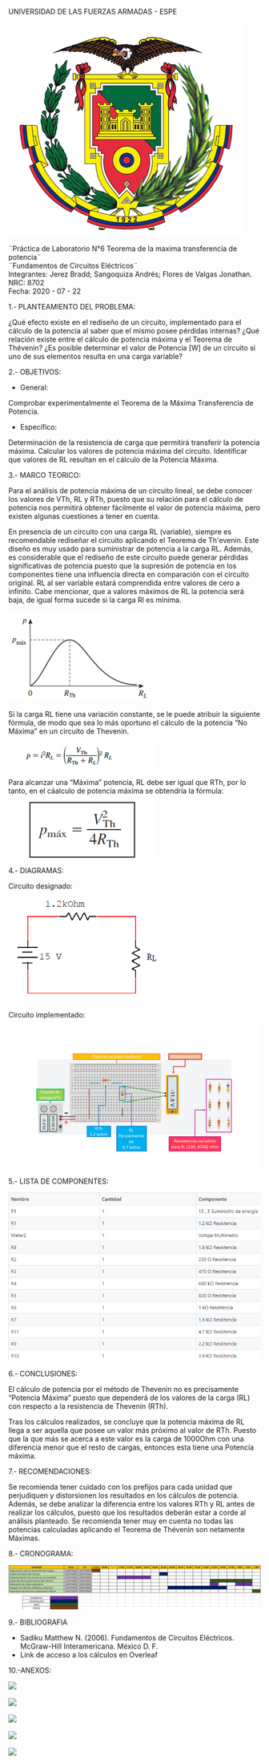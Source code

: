 UNIVERSIDAD DE LAS FUERZAS ARMADAS - ESPE

![](https://github.com/BraddJCJ/Informe5_Jerez_Sangoquiza_Zambrano/blob/master/img/Logo_ESPE.png)

¨Práctica de Laboratorio N°6 Teorema de la maxima transferencia de potencia¨  
¨Fundamentos de Circuitos Eléctricos¨  
Integrantes: Jerez Bradd; Sangoquiza Andrés; Flores de Valgas Jonathan.  
NRC: 8702   
Fecha: 2020 - 07 - 22  

1.- PLANTEAMIENTO DEL PROBLEMA: 

¿Qué efecto existe en el rediseño de un circuito, implementado para el cálculo de la potencia al saber que el mismo posee pérdidas internas? ¿Qué relación existe entre el cálculo de potencia máxima y el Teorema de Thévenin? ¿Es posible determinar el valor de Potencia [W] de un circuito si uno de sus elementos resulta en una carga variable?


2.- OBJETIVOS:

* General: 

Comprobar experimentalmente el Teorema de la Máxima Transferencia de Potencia.

* Específico:

Determinación de la resistencia de carga que permitirá transferir la potencia máxima.
Calcular los valores de potencia máxima del circuito.
Identificar que valores de RL resultan en el cálculo de la Potencia Máxima.


3.- MARCO TEORICO:

Para el análisis de potencia máxima de un circuito lineal, se debe conocer los valores de VTh, RL y RTh, puesto que su relación para el cálculo de potencia nos permitirá obtener fácilmente el valor de potencia máxima, pero existen algunas cuestiones a tener en cuenta.

En presencia de un circuito con una carga RL (variable), siempre es recomendable rediseñar el circuito aplicando el Teorema de Th\'evenin. Este diseño es muy usado para suministrar de potencia a la carga RL. Además, es considerable que el rediseño de este circuito puede generar pérdidas significativas de potencia puesto que la supresión de potencia en los componentes tiene una influencia directa en comparación con el circuito original. RL al ser variable estará comprendida entre valores de cero a infinito. Cabe mencionar, que a valores máximos de RL la potencia será baja, de igual forma sucede si la carga Rl es mínima.

![](https://github.com/JonathanFloresDeValgas/InformeN6_FloresDeValgas_Jerez_Sangoquiza/blob/master/img/Sadiku%203%20Ed.pdf%20-%20Adobe%20Acrobat%20Reader%20DC%2021_07_2020%2022_35_34.png)

Si la carga RL tiene una variación constante, se le puede atribuir la siguiente fórmula, de modo que sea lo más oportuno el cálculo de la potencia “No Máxima” en un circuito de Thevenin.

![](https://github.com/JonathanFloresDeValgas/InformeN6_FloresDeValgas_Jerez_Sangoquiza/blob/master/img/Sadiku%203%20Ed.pdf%20-%20Adobe%20Acrobat%20Reader%20DC%2021_07_2020%2020_43_44.png)

Para alcanzar una “Máxima” potencia, RL debe ser igual que RTh, por lo tanto, en el cáalculo de potencia máxima se obtendría la fórmula: 

![](https://github.com/JonathanFloresDeValgas/InformeN6_FloresDeValgas_Jerez_Sangoquiza/blob/master/img/Sadiku%203%20Ed.pdf%20-%20Adobe%20Acrobat%20Reader%20DC%2021_07_2020%2021_01_26.png)

4.- DIAGRAMAS:

Circuito designado:

![](https://github.com/JonathanFloresDeValgas/InformeN6_FloresDeValgas_Jerez_Sangoquiza/blob/master/img/CN6.PNG)

Circuito implementado:

![](https://github.com/JonathanFloresDeValgas/InformeN6_FloresDeValgas_Jerez_Sangoquiza/blob/master/img/DiagramaN6.png)

5.- LISTA DE COMPONENTES:

![](https://github.com/JonathanFloresDeValgas/InformeN6_FloresDeValgas_Jerez_Sangoquiza/blob/master/img/Comp.PNG)
 
6.- CONCLUSIONES:

El cálculo de potencia por el método de Thevenin no es precisamente “Potencia Máxima” puesto que dependerá de los valores de la carga (RL) con respecto a la resistencia de Thevenin (RTh). 

Tras los cálculos realizados, se concluye que la potencia máxima de RL llega a ser aquella que posee un valor más próximo al valor de RTh. Puesto que la que más se acerca a este valor es la carga de 1000Ohm con una diferencia menor que el resto de cargas, entonces esta tiene una Potencia máxima.


7.- RECOMENDACIONES:

Se recomienda tener cuidado con los prefijos para cada unidad que perjudiquen y distorsionen los resultados en los cálculos de potencia. Además, se debe analizar la diferencia entre los valores RTh y RL antes de realizar los cálculos, puesto que los resultados deberán estar a corde al análisis planteado. Se recomienda tener muy en cuenta no todas las potencias calculadas aplicando el Teorema de Thévenin son netamente Máximas.

8.- CRONOGRAMA:

![](https://github.com/JonathanFloresDeValgas/InformeN6_FloresDeValgas_Jerez_Sangoquiza/blob/master/img/Cronograma.0.png)

9.- BIBLIOGRAFIA
 
 - Sadiku Matthew N. (2006). Fundamentos de Circuitos Eléctricos. McGraw-Hill Interamericana. México D. F.
 -  Link de acceso a los cálculos en Overleaf

 10.-ANEXOS:
 
 ![](https://github.com/JonathanFloresDeValgas/InformeN6_FloresDeValgas_Jerez_Sangoquiza/blob/master/Hojas%20T%C3%A9cnicas/Analisis%20de%20Resultados2.png)
 
 ![](https://github.com/JonathanFloresDeValgas/InformeN6_FloresDeValgas_Jerez_Sangoquiza/blob/master/Hojas%20T%C3%A9cnicas/Analisis%20de%20Resultados3.png)
 
 ![](https://github.com/JonathanFloresDeValgas/InformeN6_FloresDeValgas_Jerez_Sangoquiza/blob/master/Hojas%20T%C3%A9cnicas/Analisis%20de%20Resultados%204.png)
 
 ![](https://github.com/JonathanFloresDeValgas/InformeN6_FloresDeValgas_Jerez_Sangoquiza/blob/master/Hojas%20T%C3%A9cnicas/Analisis%20de%20Resultados5.png)
 
 ![](https://github.com/JonathanFloresDeValgas/InformeN6_FloresDeValgas_Jerez_Sangoquiza/blob/master/Hojas%20T%C3%A9cnicas/Analisis%20de%20Resultados6.png)
 
